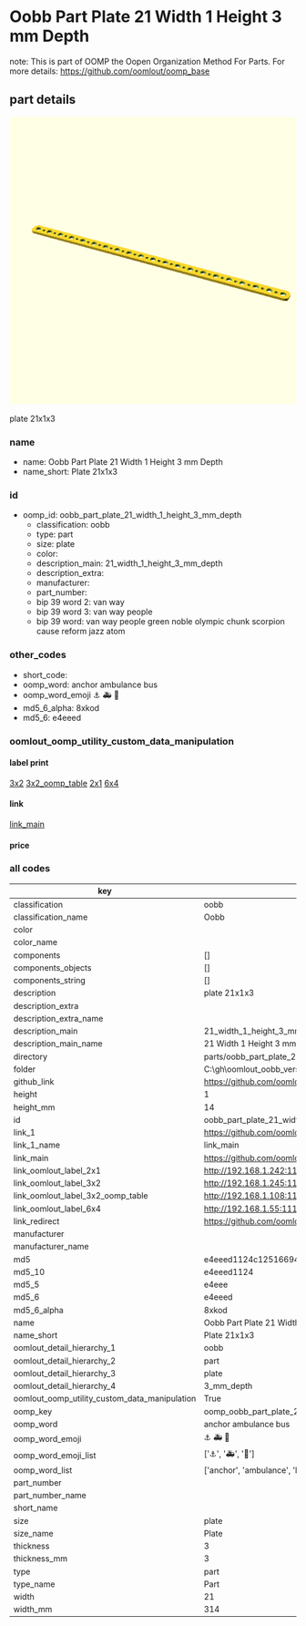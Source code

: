 # Oobb Part Plate 21 Width 1 Height 3 mm Depth  

note: This is part of OOMP the Oopen Organization Method For Parts. For more details: https://github.com/oomlout/oomp_base

##  part details
  

[![](3dpr.png)](3dpr.png)

plate 21x1x3



### name
* name: Oobb Part Plate 21 Width 1 Height 3 mm Depth
* name_short: Plate 21x1x3 
### id
* oomp_id: oobb_part_plate_21_width_1_height_3_mm_depth
  * classification: oobb
  * type: part
  * size: plate
  * color: 
  * description_main: 21_width_1_height_3_mm_depth
  * description_extra: 
  * manufacturer: 
  * part_number: 
  * bip 39 word 2: van way
  * bip 39 word 3: van way people
  * bip 39 word: van way people green noble olympic chunk scorpion cause reform jazz atom

### other_codes
* short_code: 
* oomp_word: anchor ambulance bus
* oomp_word_emoji :anchor: :ambulance: :bus:
* md5_6_alpha: 8xkod
* md5_6: e4eeed






### oomlout_oomp_utility_custom_data_manipulation
#### label print
[3x2](http://192.168.1.245:1112/?label=oomp%208xkod)
[3x2_oomp_table](http://192.168.1.108:1112/?label=oomp%208xkod)
[2x1](http://192.168.1.242:1112/?label=oomp%208xkod)
[6x4](http://192.168.1.55:1112/?label=oomp%208xkod)    

#### link

[link_main](https://github.com/oomlout/oomlout_oobb_version_4_generated_parts/tree/main/navigation_oomp/oobb/part/plate/21_width_1_height_3_mm_depth/part)                              

#### price







### all codes 
| key | value |  
| --- | --- |  
| classification | oobb |  
| classification_name | Oobb |  
| color |  |  
| color_name |  |  
| components | [] |  
| components_objects | [] |  
| components_string | [] |  
| description | plate 21x1x3 |  
| description_extra |  |  
| description_extra_name |  |  
| description_main | 21_width_1_height_3_mm_depth |  
| description_main_name | 21 Width 1 Height 3 mm Depth |  
| directory | parts/oobb_part_plate_21_width_1_height_3_mm_depth |  
| folder | C:\gh\oomlout_oobb_version_4_generated_parts\parts\oobb_part_plate_21_width_1_height_3_mm_depth |  
| github_link | https://github.com/oomlout/oomlout_oomp_part_src/tree/main/parts/oobb_part_plate_21_width_1_height_3_mm_depth |  
| height | 1 |  
| height_mm | 14 |  
| id | oobb_part_plate_21_width_1_height_3_mm_depth |  
| link_1 | https://github.com/oomlout/oomlout_oobb_version_4_generated_parts/tree/main/navigation_oomp/oobb/part/plate/21_width_1_height_3_mm_depth/part |  
| link_1_name | link_main |  
| link_main | https://github.com/oomlout/oomlout_oobb_version_4_generated_parts/tree/main/navigation_oomp/oobb/part/plate/21_width_1_height_3_mm_depth/part |  
| link_oomlout_label_2x1 | http://192.168.1.242:1112/?label=oomp%208xkod |  
| link_oomlout_label_3x2 | http://192.168.1.245:1112/?label=oomp%208xkod |  
| link_oomlout_label_3x2_oomp_table | http://192.168.1.108:1112/?label=oomp%208xkod |  
| link_oomlout_label_6x4 | http://192.168.1.55:1112/?label=oomp%208xkod |  
| link_redirect | https://github.com/oomlout/oomlout_oobb_version_4_generated_parts/tree/main/parts/oobb_plate_21_01_03 |  
| manufacturer |  |  
| manufacturer_name |  |  
| md5 | e4eeed1124c12516694ad66545be0789 |  
| md5_10 | e4eeed1124 |  
| md5_5 | e4eee |  
| md5_6 | e4eeed |  
| md5_6_alpha | 8xkod |  
| name | Oobb Part Plate 21 Width 1 Height 3 mm Depth |  
| name_short | Plate 21x1x3  |  
| oomlout_detail_hierarchy_1 | oobb |  
| oomlout_detail_hierarchy_2 | part |  
| oomlout_detail_hierarchy_3 | plate |  
| oomlout_detail_hierarchy_4 | 3_mm_depth |  
| oomlout_oomp_utility_custom_data_manipulation | True |  
| oomp_key | oomp_oobb_part_plate_21_width_1_height_3_mm_depth |  
| oomp_word | anchor ambulance bus |  
| oomp_word_emoji | :anchor: :ambulance: :bus: |  
| oomp_word_emoji_list | [':anchor:', ':ambulance:', ':bus:'] |  
| oomp_word_list | ['anchor', 'ambulance', 'bus'] |  
| part_number |  |  
| part_number_name |  |  
| short_name |  |  
| size | plate |  
| size_name | Plate |  
| thickness | 3 |  
| thickness_mm | 3 |  
| type | part |  
| type_name | Part |  
| width | 21 |  
| width_mm | 314 |  

